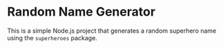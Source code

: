 


# Random Name Generator

This is a simple Node.js project that generates a random superhero name using the `superheroes` package.


